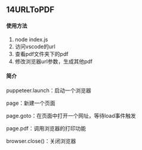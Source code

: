 ## 14URLToPDF

#### 使用方法

1. node index.js
2. 访问vscode的url
3. 查看pdf文件夹下的pdf
4. 修改浏览器url参数，生成其他pdf

#### 简介

puppeteer.launch：启动一个浏览器

page：新建一个页面

page.goto：在页面中打开一个网址，等待load事件触发

page.pdf：调用浏览器的打印功能

browser.close()：关闭浏览器